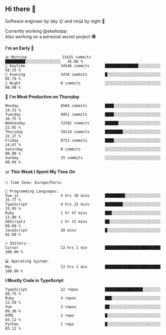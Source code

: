 ## Hi there 👋

Software engineer by day 🌞 and ninja by night 🌝

Currently working @skelloapp <br>
Also working on a personal secret project 🕵️

<!--START_SECTION:waka-->
**I'm an Early 🐤** 

```text
🌞 Morning                21425 commits       █████████░░░░░░░░░░░░░░░░   36.06 % 
🌆 Daytime                34546 commits       ███████████████░░░░░░░░░░   58.15 % 
🌃 Evening                3438 commits        █░░░░░░░░░░░░░░░░░░░░░░░░   05.79 % 
🌙 Night                  0 commits           ░░░░░░░░░░░░░░░░░░░░░░░░░   00.00 % 
```
📅 **I'm Most Productive on Thursday** 

```text
Monday                   8504 commits        ████░░░░░░░░░░░░░░░░░░░░░   14.31 % 
Tuesday                  9951 commits        ████░░░░░░░░░░░░░░░░░░░░░   16.75 % 
Wednesday                13102 commits       ██████░░░░░░░░░░░░░░░░░░░   22.05 % 
Thursday                 19114 commits       ████████░░░░░░░░░░░░░░░░░   32.17 % 
Friday                   8713 commits        ████░░░░░░░░░░░░░░░░░░░░░   14.67 % 
Saturday                 0 commits           ░░░░░░░░░░░░░░░░░░░░░░░░░   00.00 % 
Sunday                   25 commits          ░░░░░░░░░░░░░░░░░░░░░░░░░   00.04 % 
```


📊 **This Week I Spent My Time On** 

```text
🕑︎ Time Zone: Europe/Paris

💬 Programming Languages: 
Vue.js                   4 hrs 39 mins       █████████░░░░░░░░░░░░░░░░   35.77 % 
TypeScript               4 hrs 25 mins       ████████░░░░░░░░░░░░░░░░░   33.95 % 
Ruby                     1 hr 47 mins        ███░░░░░░░░░░░░░░░░░░░░░░   13.80 % 
GDScript3                1 hr 15 mins        ██░░░░░░░░░░░░░░░░░░░░░░░   09.60 % 
JavaScript               20 mins             █░░░░░░░░░░░░░░░░░░░░░░░░   02.60 % 

🔥 Editors: 
Cursor                   13 hrs 1 min        █████████████████████████   100.00 % 

💻 Operating System: 
Mac                      13 hrs 1 min        █████████████████████████   100.00 % 
```

**I Mostly Code in TypeScript** 

```text
TypeScript               22 repos            █████████████████░░░░░░░░   68.75 % 
Ruby                     4 repos             ███░░░░░░░░░░░░░░░░░░░░░░   12.50 % 
Vue                      3 repos             ██░░░░░░░░░░░░░░░░░░░░░░░   09.38 % 
HTML                     1 repo              █░░░░░░░░░░░░░░░░░░░░░░░░   03.12 % 
Python                   1 repo              █░░░░░░░░░░░░░░░░░░░░░░░░   03.12 % 
```




<!--END_SECTION:waka-->

<!--
**antoinelncl/antoinelncl** is a ✨ _special_ ✨ repository because its `README.md` (this file) appears on your GitHub profile.

Here are some ideas to get you started:

- 🔭 I’m currently working on ...
- 🌱 I’m currently learning ...
- 👯 I’m looking to collaborate on ...
- 🤔 I’m looking for help with ...
- 💬 Ask me about ...
- 📫 How to reach me: ...
- 😄 Pronouns: ...
- ⚡ Fun fact: ...
-->
